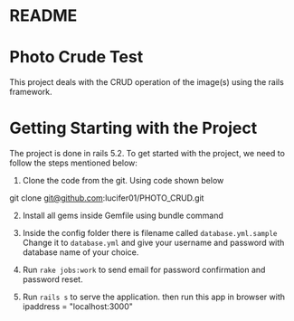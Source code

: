 # README

# Photo Crude Test

This project deals with the CRUD operation of the image(s) using the rails framework.


# Getting Starting with the Project

The project is done in rails 5.2. To get started with the project, we need to follow the steps mentioned below:

1. Clone the code from the git. Using code shown below

  git clone git@github.com:lucifer01/PHOTO_CRUD.git

2. Install all gems inside Gemfile using bundle command

3. Inside the config folder there is filename called ``database.yml.sample`` Change it to ``database.yml`` and give your username and password with database name of your choice.

4. Run ``rake jobs:work`` to send email for password confirmation and password reset.

5. Run ``rails s`` to serve the application. then run this app in browser with ipaddress =  "localhost:3000"


